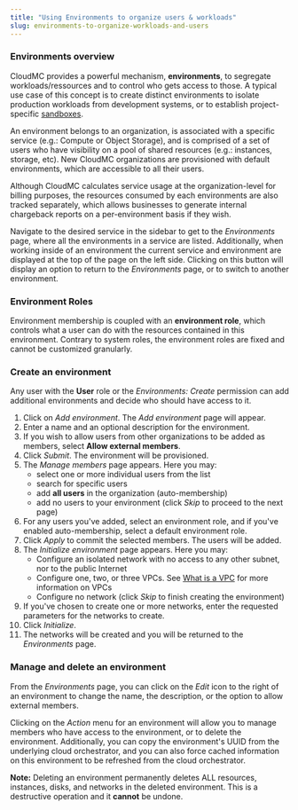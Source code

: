 ```yaml
---
title: "Using Environments to organize users & workloads"
slug: environments-to-organize-workloads-and-users
---
```



### Environments overview

CloudMC provides a powerful mechanism, **environments**, to segregate workloads/ressources and to control who gets access to those. A typical use case of this concept is to create distinct environments to isolate production workloads from development systems, or to establish project-specific [sandboxes](https://en.wikipedia.org/wiki/Sandbox_%28computer_security%29).

An environment belongs to an organization, is associated with a specific service (e.g.: Compute or Object Storage), and is comprised of a set of users who have visibility on a pool of shared resources (e.g.: instances, storage, etc). New CloudMC organizations are provisioned with default environments, which are accessible to all their users.

Although CloudMC calculates service usage at the organization-level for billing purposes, the resources consumed by each environments are also tracked separately, which allows businesses to generate internal chargeback reports on a per-environment basis if they wish.

Navigate to the desired service in the sidebar to get to the *Environments* page, where all the environments in a service are listed.  Additionally, when working inside of an environment the current service and environment are displayed at the top of the page on the left side.  Clicking on this button will display an option to return to the *Environments* page, or to switch to another environment.

### Environment Roles

Environment membership is coupled with an **environment role**, which controls what a user can do with the resources contained in this environment. Contrary to system roles, the environment roles are fixed and cannot be customized granularly.

### Create an environment

Any user with the **User** role or the *Environments: Create* permission can add additional environments and decide who should have access to it.

1. Click on *Add environment*.  The *Add environment* page will appear.
1. Enter a name and an optional description for the environment.
1. If you wish to allow users from other organizations to be added as members, select **Allow external members**.
1. Click *Submit*.  The environment will be provisioned.
1. The *Manage members* page appears.  Here you may:
   - select one or more individual users from the list
   - search for specific users
   - add **all users** in the organization (auto-membership)
   - add no users to your environment (click *Skip* to proceed to the next page)
1. For any users you've added, select an environment role, and if you've enabled auto-membership, select a default environment role.
1. Click *Apply* to commit the selected members.  The users will be added.
1. The *Initialize environment* page appears.  Here you may:
   - Configure an isolated network with no access to any other subnet, nor to the public Internet
   - Configure one, two, or three VPCs.  See [What is a VPC](what-is-a-vpc.md) for more information on VPCs
   - Configure no network (click *Skip* to finish creating the environment)
1. If you've chosen to create one or more networks, enter the requested parameters for the networks to create.
1. Click *Initialize*.
1. The networks will be created and you will be returned to the *Environments* page.

### Manage and delete an environment

From the *Environments* page, you can click on the *Edit* icon to the right of an environment to change the name, the description, or the option to allow external members.

Clicking on the *Action* menu for an environment will allow you to manage members who have access to the environment, or to delete the environment.  Additionally, you can copy the environment's UUID from the underlying cloud orchestrator, and you can also force cached information on this environment to be refreshed from the cloud orchestrator.

**Note:** Deleting an environment permanently deletes ALL resources, instances, disks, and networks in the deleted environment.  This is a destructive operation and it **cannot** be undone.
